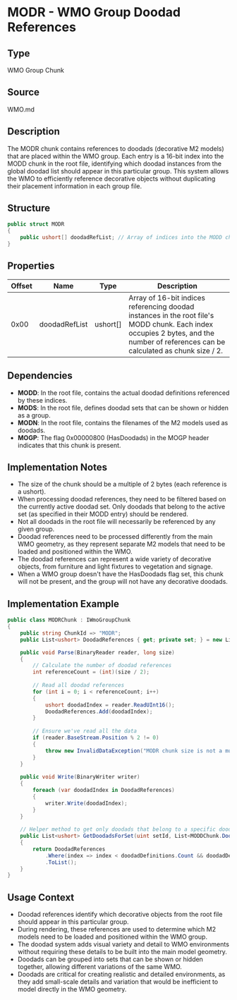 # MODR - WMO Group Doodad References

## Type
WMO Group Chunk

## Source
WMO.md

## Description
The MODR chunk contains references to doodads (decorative M2 models) that are placed within the WMO group. Each entry is a 16-bit index into the MODD chunk in the root file, identifying which doodad instances from the global doodad list should appear in this particular group. This system allows the WMO to efficiently reference decorative objects without duplicating their placement information in each group file.

## Structure

```csharp
public struct MODR
{
    public ushort[] doodadRefList; // Array of indices into the MODD chunk in the root file
}
```

## Properties

| Offset | Name | Type | Description |
|--------|------|------|-------------|
| 0x00 | doodadRefList | ushort[] | Array of 16-bit indices referencing doodad instances in the root file's MODD chunk. Each index occupies 2 bytes, and the number of references can be calculated as chunk size / 2. |

## Dependencies
- **MODD**: In the root file, contains the actual doodad definitions referenced by these indices.
- **MODS**: In the root file, defines doodad sets that can be shown or hidden as a group.
- **MODN**: In the root file, contains the filenames of the M2 models used as doodads.
- **MOGP**: The flag 0x00000800 (HasDoodads) in the MOGP header indicates that this chunk is present.

## Implementation Notes
- The size of the chunk should be a multiple of 2 bytes (each reference is a ushort).
- When processing doodad references, they need to be filtered based on the currently active doodad set. Only doodads that belong to the active set (as specified in their MODD entry) should be rendered.
- Not all doodads in the root file will necessarily be referenced by any given group.
- Doodad references need to be processed differently from the main WMO geometry, as they represent separate M2 models that need to be loaded and positioned within the WMO.
- The doodad references can represent a wide variety of decorative objects, from furniture and light fixtures to vegetation and signage.
- When a WMO group doesn't have the HasDoodads flag set, this chunk will not be present, and the group will not have any decorative doodads.

## Implementation Example

```csharp
public class MODRChunk : IWmoGroupChunk
{
    public string ChunkId => "MODR";
    public List<ushort> DoodadReferences { get; private set; } = new List<ushort>();

    public void Parse(BinaryReader reader, long size)
    {
        // Calculate the number of doodad references
        int referenceCount = (int)(size / 2);
        
        // Read all doodad references
        for (int i = 0; i < referenceCount; i++)
        {
            ushort doodadIndex = reader.ReadUInt16();
            DoodadReferences.Add(doodadIndex);
        }
        
        // Ensure we've read all the data
        if (reader.BaseStream.Position % 2 != 0)
        {
            throw new InvalidDataException("MODR chunk size is not a multiple of 2 bytes");
        }
    }
    
    public void Write(BinaryWriter writer)
    {
        foreach (var doodadIndex in DoodadReferences)
        {
            writer.Write(doodadIndex);
        }
    }
    
    // Helper method to get only doodads that belong to a specific doodad set
    public List<ushort> GetDoodadsForSet(uint setId, List<MODDChunk.DoodadDefinition> doodadDefinitions)
    {
        return DoodadReferences
            .Where(index => index < doodadDefinitions.Count && doodadDefinitions[index].Set == setId)
            .ToList();
    }
}
```

## Usage Context
- Doodad references identify which decorative objects from the root file should appear in this particular group.
- During rendering, these references are used to determine which M2 models need to be loaded and positioned within the WMO group.
- The doodad system adds visual variety and detail to WMO environments without requiring these details to be built into the main model geometry.
- Doodads can be grouped into sets that can be shown or hidden together, allowing different variations of the same WMO.
- Doodads are critical for creating realistic and detailed environments, as they add small-scale details and variation that would be inefficient to model directly in the WMO geometry. 